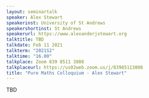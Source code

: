 ```yaml
---
layout: seminartalk
speaker: Alex Stewart
speakerinst: University of St Andrews
speakershortinst: St Andrews
speakerurl: https://www.alexanderjstewart.org
talktitle: TBD
talkdate: Feb 11 2021
talkterm: "2021S2"
talktime: "16.00"
talkplace: Zoom 839 8511 3808
talkplaceurl: https://us02web.zoom.us/j/83985113808
title: "Pure Maths Colloquium - Alex Stewart"
---
```


 TBD
